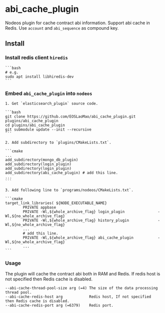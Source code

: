 # abi_cache_plugin

Nodeos plugin for cache contract abi information. Support abi cache in Redis. Use `account` and `abi_sequence` as compound key.

## Install

### Install redis client `hiredis`

    ```bash
    # e.g.
    sudo apt install libhiredis-dev
    ```

### Embed `abi_cache_plugin` into `nodeos`

    1. Get `elasticsearch_plugin` source code.

    ```bash
    git clone https://github.com/EOSLaoMao/abi_cache_plugin.git plugins/abi_cache_plugin
    cd plugins/abi_cache_plugin
    git submodule update --init --recursive
    ```

    2. Add subdirectory to `plugins/CMakeLists.txt`.

    ```cmake
    ...
    add_subdirectory(mongo_db_plugin)
    add_subdirectory(login_plugin)
    add_subdirectory(login_plugin)
    add_subdirectory(abi_cache_plugin) # add this line.
    ...
    ```

    3. Add following line to `programs/nodeos/CMakeLists.txt`.

    ```cmake
    target_link_libraries( ${NODE_EXECUTABLE_NAME}
            PRIVATE appbase
            PRIVATE -Wl,${whole_archive_flag} login_plugin               -Wl,${no_whole_archive_flag}
            PRIVATE -Wl,${whole_archive_flag} history_plugin             -Wl,${no_whole_archive_flag}
            ...
            # add this line.
            PRIVATE -Wl,${whole_archive_flag} abi_cache_plugin           -Wl,${no_whole_archive_flag}
            ...
    ```

### Usage

The plugin will cache the contract abi both in RAM and Redis. If redis host is not specified then Redis cache is disabled.

```text
--abi-cache-thread-pool-size arg (=4) The size of the data processing thread pool.
--abi-cache-redis-host arg            Redis host, If not specified then Redis cache is disabled.
--abi-cache-redis-port arg (=6379)    Redis port.
```
